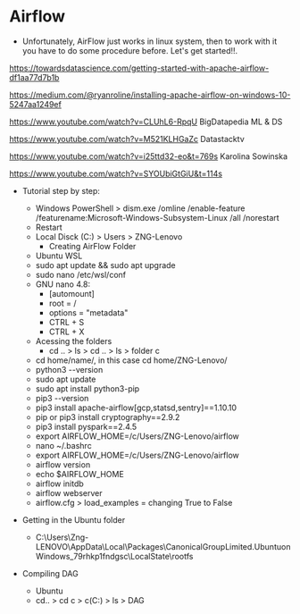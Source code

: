 # Airflow

- Unfortunately, AirFlow just works in linux system, then to work with it you have to do some procedure before. Let's get started!!.

https://towardsdatascience.com/getting-started-with-apache-airflow-df1aa77d7b1b

https://medium.com/@ryanroline/installing-apache-airflow-on-windows-10-5247aa1249ef

https://www.youtube.com/watch?v=CLUhL6-RpqU BigDatapedia ML & DS

https://www.youtube.com/watch?v=M521KLHGaZc Datastacktv

https://www.youtube.com/watch?v=i25ttd32-eo&t=769s Karolina Sowinska

https://www.youtube.com/watch?v=SYOUbiGtGiU&t=114s

- Tutorial step by step:
  - Windows PowerShell > dism.exe /omline /enable-feature /featurename:Microsoft-Windows-Subsystem-Linux /all /norestart
  - Restart
  - Local Disck (C:) > Users > ZNG-Lenovo 
    - Creating AirFlow Folder
  - Ubuntu WSL
  - sudo apt update && sudo apt upgrade
  - sudo nano /etc/wsl/conf
  - GNU nano 4.8: 
    - [automount] 
    - root = / 
    - options = "metadata"
    - CTRL + S
    - CTRL + X
  - Acessing the folders
    - cd .. > ls > cd .. > ls > folder c   
  - cd home/name/, in this case cd home/ZNG-Lenovo/
  - python3 --version
  - sudo apt update
  - sudo apt install python3-pip
  - pip3 --version
  - pip3 install apache-airflow[gcp,statsd,sentry]==1.10.10
  - pip or pip3 install cryptography==2.9.2
  - pip3 install pyspark==2.4.5
  - export AIRFLOW_HOME=/c/Users/ZNG-Lenovo/airflow
  - nano ~/.bashrc
  - export AIRFLOW_HOME=/c/Users/ZNG-Lenovo/airflow
  - airflow version
  - echo $AIRFLOW_HOME
  - airflow initdb
  - airflow webserver
  - airflow.cfg > load_examples = changing True to False

- Getting in the Ubuntu folder
  - C:\Users\Zng-LENOVO\AppData\Local\Packages\CanonicalGroupLimited.UbuntuonWindows_79rhkp1fndgsc\LocalState\rootfs 


- Compiling DAG
  - Ubuntu
  - cd.. > cd c > c(C:) > ls > DAG
  
  
  



